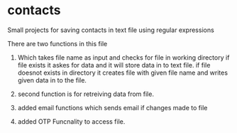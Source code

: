 # contacts
Small projects for saving contacts in text file using regular expressions

There are two functions in this file

1. Which takes file name as input and checks for file in working directory if file exists it askes for data and it will store data in to text file.
    if file doesnot exists in directory it creates file with given file name and writes given data in to the file.
    
2. second function is for retreiving data from file.
3. added email functions which sends email if changes made to file
4. added OTP Funcnality to access file.

    
